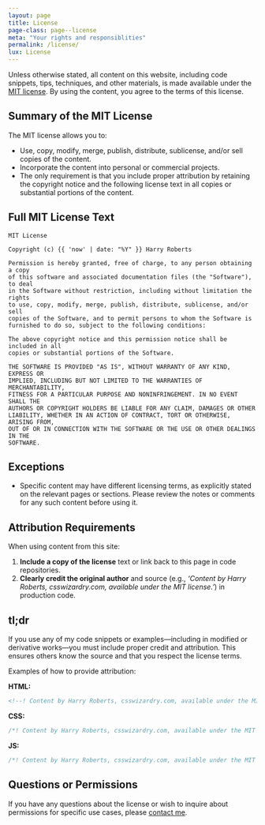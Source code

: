 ```yaml
---
layout: page
title: License
page-class: page--license
meta: "Your rights and responsiblities"
permalink: /license/
lux: License
---
```


Unless otherwise stated, all content on this website, including code snippets,
tips, techniques, and other materials, is made available under the [MIT
license](https://opensource.org/license/MIT). By using the content, you agree to
the terms of this license.

## Summary of the MIT License

The MIT license allows you to:


* Use, copy, modify, merge, publish, distribute, sublicense, and/or sell copies
  of the content.
* Incorporate the content into personal or commercial projects.
* The only requirement is that you include proper attribution by retaining the
  copyright notice and the following license text in all copies or substantial
  portions of the content.

## Full MIT License Text

```
MIT License

Copyright (c) {{ 'now' | date: "%Y" }} Harry Roberts

Permission is hereby granted, free of charge, to any person obtaining a copy
of this software and associated documentation files (the "Software"), to deal
in the Software without restriction, including without limitation the rights
to use, copy, modify, merge, publish, distribute, sublicense, and/or sell
copies of the Software, and to permit persons to whom the Software is
furnished to do so, subject to the following conditions:

The above copyright notice and this permission notice shall be included in all
copies or substantial portions of the Software.

THE SOFTWARE IS PROVIDED "AS IS", WITHOUT WARRANTY OF ANY KIND, EXPRESS OR
IMPLIED, INCLUDING BUT NOT LIMITED TO THE WARRANTIES OF MERCHANTABILITY,
FITNESS FOR A PARTICULAR PURPOSE AND NONINFRINGEMENT. IN NO EVENT SHALL THE
AUTHORS OR COPYRIGHT HOLDERS BE LIABLE FOR ANY CLAIM, DAMAGES OR OTHER
LIABILITY, WHETHER IN AN ACTION OF CONTRACT, TORT OR OTHERWISE, ARISING FROM,
OUT OF OR IN CONNECTION WITH THE SOFTWARE OR THE USE OR OTHER DEALINGS IN THE
SOFTWARE.
```

## Exceptions

* Specific content may have different licensing terms, as explicitly stated on
  the relevant pages or sections. Please review the notes or comments for any
  such content before using it.

## Attribution Requirements

When using content from this site:

1. **Include a copy of the license** text or link back to this page in code
   repositories.
2. **Clearly credit the original author** and source (e.g., _‘Content by Harry
   Roberts, csswizardry.com, available under the MIT license.’_) in production
   code.

## tl;dr

If you use any of my code snippets or examples—including in modified or
derivative works—you must include proper credit and attribution. This ensures
others know the source and that you respect the license terms.

Examples of how to provide attribution:

**HTML:**

```html
<!--! Content by Harry Roberts, csswizardry.com, available under the MIT license. -->
```

**CSS:**

```css
/*! Content by Harry Roberts, csswizardry.com, available under the MIT license. */
```

**JS:**

```js
/*! Content by Harry Roberts, csswizardry.com, available under the MIT license. */
```

## Questions or Permissions

If you have any questions about the license or wish to inquire about permissions
for specific use cases, please [contact me](/contact/).
